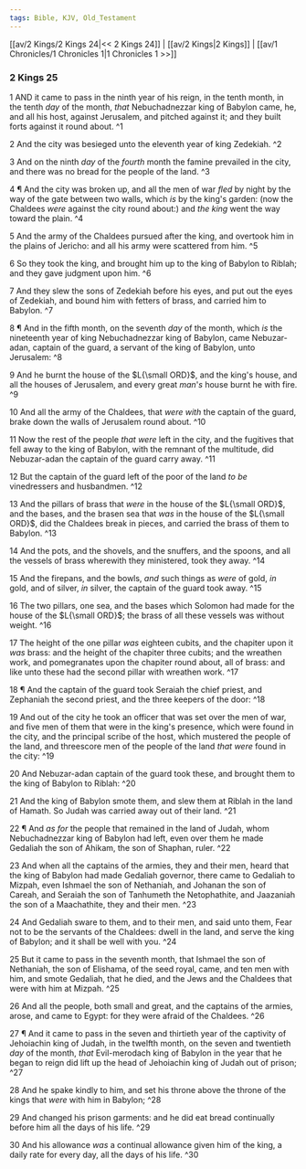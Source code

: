 ```yaml
---
tags: Bible, KJV, Old_Testament
---
```


[[av/2 Kings/2 Kings 24|<< 2 Kings 24]] | [[av/2 Kings|2 Kings]] | [[av/1 Chronicles/1 Chronicles 1|1 Chronicles 1 >>]]

### 2 Kings 25

1 AND it came to pass in the ninth year of his reign, in the tenth month, in the tenth _day_ of the month, _that_ Nebuchadnezzar king of Babylon came, he, and all his host, against Jerusalem, and pitched against it; and they built forts against it round about. ^1

2 And the city was besieged unto the eleventh year of king Zedekiah. ^2

3 And on the ninth _day_ of the _fourth_ month the famine prevailed in the city, and there was no bread for the people of the land. ^3

4 ¶ And the city was broken up, and all the men of war _fled_ by night by the way of the gate between two walls, which _is_ by the king's garden: (now the Chaldees _were_ against the city round about:) and _the_ _king_ went the way toward the plain. ^4

5 And the army of the Chaldees pursued after the king, and overtook him in the plains of Jericho: and all his army were scattered from him. ^5

6 So they took the king, and brought him up to the king of Babylon to Riblah; and they gave judgment upon him. ^6

7 And they slew the sons of Zedekiah before his eyes, and put out the eyes of Zedekiah, and bound him with fetters of brass, and carried him to Babylon. ^7

8 ¶ And in the fifth month, on the seventh _day_ of the month, which _is_ the nineteenth year of king Nebuchadnezzar king of Babylon, came Nebuzar-adan, captain of the guard, a servant of the king of Babylon, unto Jerusalem: ^8

9 And he burnt the house of the $L{\small ORD}$, and the king's house, and all the houses of Jerusalem, and every great _man_'_s_ house burnt he with fire. ^9

10 And all the army of the Chaldees, that _were_ _with_ the captain of the guard, brake down the walls of Jerusalem round about. ^10

11 Now the rest of the people _that_ _were_ left in the city, and the fugitives that fell away to the king of Babylon, with the remnant of the multitude, did Nebuzar-adan the captain of the guard carry away. ^11

12 But the captain of the guard left of the poor of the land _to_ _be_ vinedressers and husbandmen. ^12

13 And the pillars of brass that _were_ in the house of the $L{\small ORD}$, and the bases, and the brasen sea that _was_ in the house of the $L{\small ORD}$, did the Chaldees break in pieces, and carried the brass of them to Babylon. ^13

14 And the pots, and the shovels, and the snuffers, and the spoons, and all the vessels of brass wherewith they ministered, took they away. ^14

15 And the firepans, and the bowls, _and_ such things as _were_ of gold, _in_ gold, and of silver, _in_ silver, the captain of the guard took away. ^15

16 The two pillars, one sea, and the bases which Solomon had made for the house of the $L{\small ORD}$; the brass of all these vessels was without weight. ^16

17 The height of the one pillar _was_ eighteen cubits, and the chapiter upon it _was_ brass: and the height of the chapiter three cubits; and the wreathen work, and pomegranates upon the chapiter round about, all of brass: and like unto these had the second pillar with wreathen work. ^17

18 ¶ And the captain of the guard took Seraiah the chief priest, and Zephaniah the second priest, and the three keepers of the door: ^18

19 And out of the city he took an officer that was set over the men of war, and five men of them that were in the king's presence, which were found in the city, and the principal scribe of the host, which mustered the people of the land, and threescore men of the people of the land _that_ _were_ found in the city: ^19

20 And Nebuzar-adan captain of the guard took these, and brought them to the king of Babylon to Riblah: ^20

21 And the king of Babylon smote them, and slew them at Riblah in the land of Hamath. So Judah was carried away out of their land. ^21

22 ¶ And _as_ _for_ the people that remained in the land of Judah, whom Nebuchadnezzar king of Babylon had left, even over them he made Gedaliah the son of Ahikam, the son of Shaphan, ruler. ^22

23 And when all the captains of the armies, they and their men, heard that the king of Babylon had made Gedaliah governor, there came to Gedaliah to Mizpah, even Ishmael the son of Nethaniah, and Johanan the son of Careah, and Seraiah the son of Tanhumeth the Netophathite, and Jaazaniah the son of a Maachathite, they and their men. ^23

24 And Gedaliah sware to them, and to their men, and said unto them, Fear not to be the servants of the Chaldees: dwell in the land, and serve the king of Babylon; and it shall be well with you. ^24

25 But it came to pass in the seventh month, that Ishmael the son of Nethaniah, the son of Elishama, of the seed royal, came, and ten men with him, and smote Gedaliah, that he died, and the Jews and the Chaldees that were with him at Mizpah. ^25

26 And all the people, both small and great, and the captains of the armies, arose, and came to Egypt: for they were afraid of the Chaldees. ^26

27 ¶ And it came to pass in the seven and thirtieth year of the captivity of Jehoiachin king of Judah, in the twelfth month, on the seven and twentieth _day_ of the month, _that_ Evil-merodach king of Babylon in the year that he began to reign did lift up the head of Jehoiachin king of Judah out of prison; ^27

28 And he spake kindly to him, and set his throne above the throne of the kings that _were_ with him in Babylon; ^28

29 And changed his prison garments: and he did eat bread continually before him all the days of his life. ^29

30 And his allowance _was_ a continual allowance given him of the king, a daily rate for every day, all the days of his life. ^30
